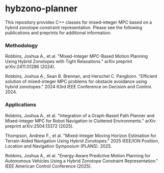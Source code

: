 # hybzono-planner
This repository provides C++ classes for mixed-integer MPC based on a hybrid zonotope constraint representation. Please see the following publications and preprints for additional information.

### Methodology
Robbins, Joshua A., et al. "Mixed-Integer MPC-Based Motion Planning Using Hybrid Zonotopes with Tight Relaxations." arXiv preprint arXiv:2411.01286 (2024).

Robbins, Joshua A., Sean B. Brennan, and Herschel C. Pangborn. "Efficient solution of mixed-integer MPC problems for obstacle avoidance using hybrid zonotopes." 2024 63rd IEEE Conference on Decision and Control. 2024.

### Applications
Robbins, Joshua A., et al. "Integration of a Graph-Based Path Planner and Mixed-Integer MPC for Robot Navigation in Cluttered Environments." arXiv preprint arXiv:2504.13372 (2025).

Thompson, Andrew F., et al. "Mixed-Integer Moving Horizon Estimation for Terrain-Aided Navigation Using Hybrid Zonotopes." 2025 IEEE/ION Position, Location and Navigation Symposium (PLANS). 2025.

Robbins, Joshua A., et al. "Energy-Aware Predictive Motion Planning for Autonomous Vehicles Using a Hybrid Zonotope Constraint Representation." IEEE American Control Conference (2025).
